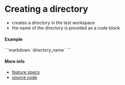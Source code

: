 # Creating a directory

- creates a directory in the test workspace
- the name of the directory is provided as a code block

#### Example

<a textrun="run-markdown-in-textrun">
```markdown
<a textrun="create-directory">
`directory_name`
</a>
```
</a>

#### More info

- [feature specs](../../features/actions/built-in/create-directory/create-directory.feature)
- [source code](../../src/built-in-actions/create-directory.ts)
